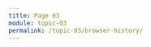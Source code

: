 ```yaml
---
title: Page 03
module: topic-03
permalink: /topic-03/browser-history/
---
```


<div class="divider-heading"></div>
